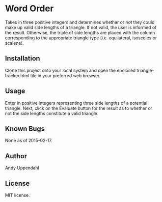 Word Order
======================

Takes in three positive integers and determines whether or not they
could make up valid side lengths of a triangle. If not valid, the user
is informed of the result. Otherwise, the triple of side lengths are
placed with the column corresponding to the appropriate triangle type
(i.e. equilateral, isosceles or scalene).

Installation
------------

Clone this project onto your local system and open the enclosed
triangle-tracker.html file in your preferred web browser.

Usage
-----

Enter in positive integers representing three side lengths of a
potential triangle. Next, click on the Evaluate button for the
result as to whether or not the side lengths constitute a valid triangle.

Known Bugs
----------

None as of 2015-02-17.

Author
------

Andy Uppendahl

License
-------

MIT license.
